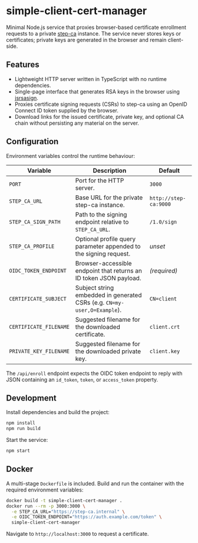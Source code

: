 # simple-client-cert-manager

Minimal Node.js service that proxies browser-based certificate enrollment requests to a private [step-ca](https://smallstep.com/docs/step-ca/) instance. The service never stores keys or certificates; private keys are generated in the browser and remain client-side.

## Features

- Lightweight HTTP server written in TypeScript with no runtime dependencies.
- Single-page interface that generates RSA keys in the browser using [jsrsasign](https://github.com/kjur/jsrsasign).
- Proxies certificate signing requests (CSRs) to step-ca using an OpenID Connect ID token supplied by the browser.
- Download links for the issued certificate, private key, and optional CA chain without persisting any material on the server.

## Configuration

Environment variables control the runtime behaviour:

| Variable | Description | Default |
| --- | --- | --- |
| `PORT` | Port for the HTTP server. | `3000` |
| `STEP_CA_URL` | Base URL for the private step-ca instance. | `http://step-ca:9000` |
| `STEP_CA_SIGN_PATH` | Path to the signing endpoint relative to `STEP_CA_URL`. | `/1.0/sign` |
| `STEP_CA_PROFILE` | Optional profile query parameter appended to the signing request. | _unset_ |
| `OIDC_TOKEN_ENDPOINT` | Browser-accessible endpoint that returns an ID token JSON payload. | _(required)_ |
| `CERTIFICATE_SUBJECT` | Subject string embedded in generated CSRs (e.g. `CN=my-user,O=Example`). | `CN=client` |
| `CERTIFICATE_FILENAME` | Suggested filename for the downloaded certificate. | `client.crt` |
| `PRIVATE_KEY_FILENAME` | Suggested filename for the downloaded private key. | `client.key` |

The `/api/enroll` endpoint expects the OIDC token endpoint to reply with JSON containing an `id_token`, `token`, or `access_token` property.

## Development

Install dependencies and build the project:

```bash
npm install
npm run build
```

Start the service:

```bash
npm start
```

## Docker

A multi-stage `Dockerfile` is included. Build and run the container with the required environment variables:

```bash
docker build -t simple-client-cert-manager .
docker run --rm -p 3000:3000 \
  -e STEP_CA_URL="https://step-ca.internal" \
  -e OIDC_TOKEN_ENDPOINT="https://auth.example.com/token" \
  simple-client-cert-manager
```

Navigate to `http://localhost:3000` to request a certificate.

